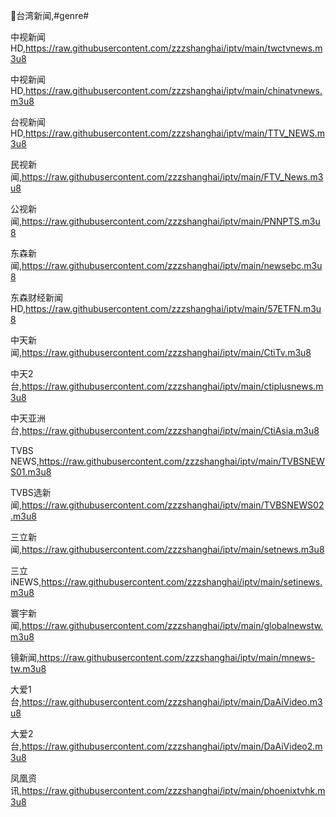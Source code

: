 🎡台湾新闻,#genre#

中视新闻HD,https://raw.githubusercontent.com/zzzshanghai/iptv/main/twctvnews.m3u8

中视新闻HD,https://raw.githubusercontent.com/zzzshanghai/iptv/main/chinatvnews.m3u8

台视新闻HD,https://raw.githubusercontent.com/zzzshanghai/iptv/main/TTV_NEWS.m3u8

民视新闻,https://raw.githubusercontent.com/zzzshanghai/iptv/main/FTV_News.m3u8

公视新闻,https://raw.githubusercontent.com/zzzshanghai/iptv/main/PNNPTS.m3u8

东森新闻,https://raw.githubusercontent.com/zzzshanghai/iptv/main/newsebc.m3u8

东森财经新闻HD,https://raw.githubusercontent.com/zzzshanghai/iptv/main/57ETFN.m3u8

中天新闻,https://raw.githubusercontent.com/zzzshanghai/iptv/main/CtiTv.m3u8

中天2台,https://raw.githubusercontent.com/zzzshanghai/iptv/main/ctiplusnews.m3u8

中天亚洲台,https://raw.githubusercontent.com/zzzshanghai/iptv/main/CtiAsia.m3u8

TVBS NEWS,https://raw.githubusercontent.com/zzzshanghai/iptv/main/TVBSNEWS01.m3u8

TVBS选新闻,https://raw.githubusercontent.com/zzzshanghai/iptv/main/TVBSNEWS02.m3u8

三立新闻,https://raw.githubusercontent.com/zzzshanghai/iptv/main/setnews.m3u8

三立iNEWS,https://raw.githubusercontent.com/zzzshanghai/iptv/main/setinews.m3u8

寰宇新闻,https://raw.githubusercontent.com/zzzshanghai/iptv/main/globalnewstw.m3u8

镜新闻,https://raw.githubusercontent.com/zzzshanghai/iptv/main/mnews-tw.m3u8

大爱1台,https://raw.githubusercontent.com/zzzshanghai/iptv/main/DaAiVideo.m3u8

大爱2台,https://raw.githubusercontent.com/zzzshanghai/iptv/main/DaAiVideo2.m3u8

凤凰资讯,https://raw.githubusercontent.com/zzzshanghai/iptv/main/phoenixtvhk.m3u8
